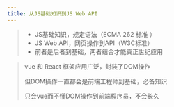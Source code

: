 ```yaml
---
title: 从JS基础知识到JS Web API
---
```

> * JS基础知识，规定语法（ECMA 262 标准 ）
> * JS Web API，网页操作到API（W3C标准）
> * 前者是后者到基础，两者结合才能真正世纪应用

> vue 和 React 框架应用广泛，封装了DOM操作
> 
> 但DOM操作一直都会是前端工程师到基础，必备知识
> 
> 只会vue而不懂DOM操作到前端程序员，不会长久


